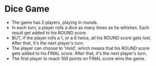 # Dice Game
* The game has 2 players, playing in rounds.
* In each turn, a player rolls a dice as many times as he whishes. Each result get added to his ROUND score.
* BUT, if the player rolls a 1, or a 6 twice, all his ROUND score gets lost. After that, it's the next player's turn.
* The player can choose to 'Hold', which means that his ROUND score gets added to his FINAL score. After that, it's the next player's turn.
* The first player to reach 100 points on FINAL score wins the game.
